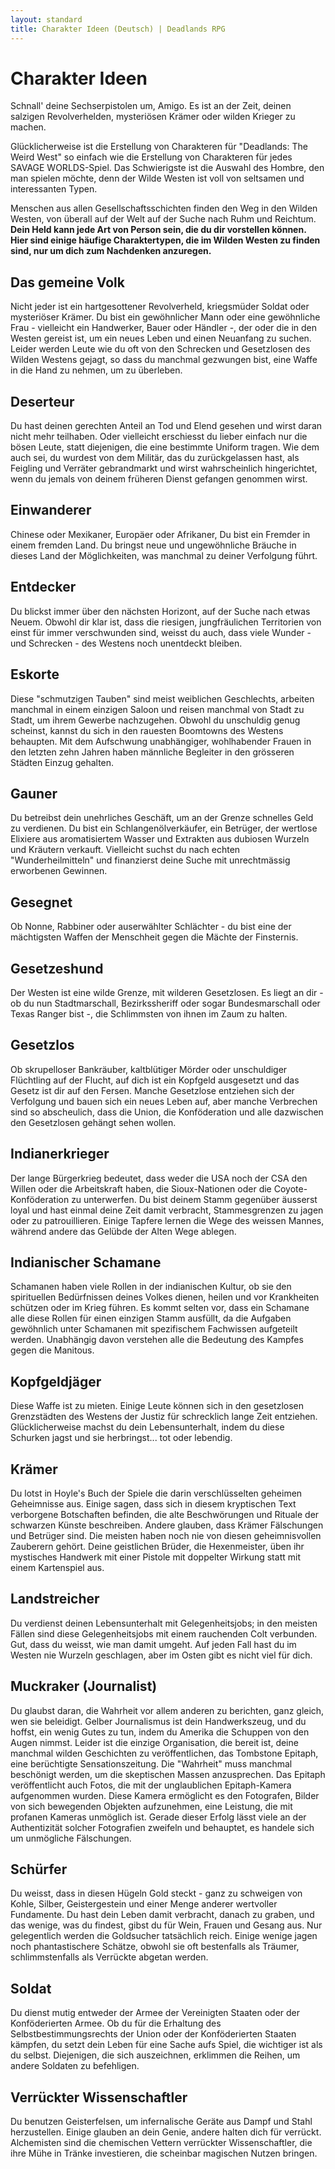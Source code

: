 ```yaml
---
layout: standard
title: Charakter Ideen (Deutsch) | Deadlands RPG
---
```

# Charakter Ideen

Schnall' deine Sechserpistolen um, Amigo. Es ist an der Zeit, deinen salzigen Revolverhelden, mysteriösen Krämer oder wilden Krieger zu machen.

Glücklicherweise ist die Erstellung von Charakteren für "Deadlands: The Weird West" so einfach wie die Erstellung von Charakteren für jedes SAVAGE WORLDS-Spiel. Das Schwierigste ist die Auswahl des Hombre, den man spielen möchte, denn der Wilde Westen ist voll von seltsamen und interessanten Typen.

Menschen aus allen Gesellschaftsschichten finden den Weg in den Wilden Westen, von überall auf der Welt auf der Suche nach Ruhm und Reichtum. **Dein Held kann jede Art von Person sein, die du dir vorstellen können. Hier sind einige häufige Charaktertypen, die im Wilden Westen zu finden sind, nur um dich zum Nachdenken anzuregen.**

## Das gemeine Volk
Nicht jeder ist ein hartgesottener Revolverheld, kriegsmüder Soldat oder mysteriöser Krämer. Du bist ein gewöhnlicher Mann oder eine gewöhnliche Frau - vielleicht ein Handwerker, Bauer oder Händler -, der oder die in den Westen gereist ist, um ein neues Leben und einen Neuanfang zu suchen. Leider werden Leute wie du oft von den Schrecken und Gesetzlosen des Wilden Westens gejagt, so dass du manchmal gezwungen bist, eine Waffe in die Hand zu nehmen, um zu überleben.

## Deserteur
Du hast deinen gerechten Anteil an Tod und Elend gesehen und wirst daran nicht mehr teilhaben. Oder vielleicht erschiesst du lieber einfach nur die bösen Leute, statt diejenigen, die eine bestimmte Uniform tragen. Wie dem auch sei, du wurdest von dem Militär, das du zurückgelassen hast, als Feigling und Verräter gebrandmarkt und wirst wahrscheinlich hingerichtet, wenn du jemals von deinem früheren Dienst gefangen genommen wirst.

## Einwanderer
Chinese oder Mexikaner, Europäer oder Afrikaner, Du bist ein Fremder in einem fremden Land. Du bringst neue und ungewöhnliche Bräuche in dieses Land der Möglichkeiten, was manchmal zu deiner Verfolgung führt.

## Entdecker
Du blickst immer über den nächsten Horizont, auf der Suche nach etwas Neuem. Obwohl dir klar ist, dass die riesigen, jungfräulichen Territorien von einst für immer verschwunden sind, weisst du auch, dass viele Wunder - und Schrecken - des Westens noch unentdeckt bleiben.

## Eskorte
Diese "schmutzigen Tauben" sind meist weiblichen Geschlechts, arbeiten manchmal in einem einzigen Saloon und reisen manchmal von Stadt zu Stadt, um ihrem Gewerbe nachzugehen. Obwohl du unschuldig genug scheinst, kannst du sich in den rauesten Boomtowns des Westens behaupten. Mit dem Aufschwung unabhängiger, wohlhabender Frauen in den letzten zehn Jahren haben männliche Begleiter in den grösseren Städten Einzug gehalten.

## Gauner
Du betreibst dein unehrliches Geschäft, um an der Grenze schnelles Geld zu verdienen. Du bist ein Schlangenölverkäufer, ein Betrüger, der wertlose Elixiere aus aromatisiertem Wasser und Extrakten aus dubiosen Wurzeln und Kräutern verkauft. Vielleicht suchst du nach echten "Wunderheilmitteln" und finanzierst deine Suche mit unrechtmässig erworbenen Gewinnen.

## Gesegnet
Ob Nonne, Rabbiner oder auserwählter Schlächter - du bist eine der mächtigsten Waffen der Menschheit gegen die Mächte der Finsternis.

## Gesetzeshund
Der Westen ist eine wilde Grenze, mit wilderen Gesetzlosen. Es liegt an dir - ob du nun Stadtmarschall, Bezirkssheriff oder sogar Bundesmarschall oder Texas Ranger bist -, die Schlimmsten von ihnen im Zaum zu halten.

## Gesetzlos
Ob skrupelloser Bankräuber, kaltblütiger Mörder oder unschuldiger Flüchtling auf der Flucht, auf dich ist ein Kopfgeld ausgesetzt und das Gesetz ist dir auf den Fersen. Manche Gesetzlose entziehen sich der Verfolgung und bauen sich ein neues Leben auf, aber manche Verbrechen sind so abscheulich, dass die Union, die Konföderation und alle dazwischen den Gesetzlosen gehängt sehen wollen.

## Indianerkrieger
Der lange Bürgerkrieg bedeutet, dass weder die USA noch der CSA den Willen oder die Arbeitskraft haben, die Sioux-Nationen oder die Coyote-Konföderation zu unterwerfen. Du bist deinem Stamm gegenüber äusserst loyal und hast einmal deine Zeit damit verbracht, Stammesgrenzen zu jagen oder zu patrouillieren. Einige Tapfere lernen die Wege des weissen Mannes, während andere das Gelübde der Alten Wege ablegen.

## Indianischer Schamane
Schamanen haben viele Rollen in der indianischen Kultur, ob sie den spirituellen Bedürfnissen deines Volkes dienen, heilen und vor Krankheiten schützen oder im Krieg führen. Es kommt selten vor, dass ein Schamane alle diese Rollen für einen einzigen Stamm ausfüllt, da die Aufgaben gewöhnlich unter Schamanen mit spezifischem Fachwissen aufgeteilt werden. Unabhängig davon verstehen alle die Bedeutung des Kampfes gegen die Manitous.

## Kopfgeldjäger
Diese Waffe ist zu mieten. Einige Leute können sich in den gesetzlosen Grenzstädten des Westens der Justiz für schrecklich lange Zeit entziehen. Glücklicherweise machst du dein Lebensunterhalt, indem du diese Schurken jagst und sie herbringst... tot oder lebendig.

## Krämer
Du lotst in Hoyle's Buch der Spiele die darin verschlüsselten geheimen Geheimnisse aus. Einige sagen, dass sich in diesem kryptischen Text verborgene Botschaften befinden, die alte Beschwörungen und Rituale der schwarzen Künste beschreiben. Andere glauben, dass Krämer Fälschungen und Betrüger sind. Die meisten haben noch nie von diesen geheimnisvollen Zauberern gehört. Deine geistlichen Brüder, die Hexenmeister, üben ihr mystisches Handwerk mit einer Pistole mit doppelter Wirkung statt mit einem Kartenspiel aus.

## Landstreicher
Du verdienst deinen Lebensunterhalt mit Gelegenheitsjobs; in den meisten Fällen sind diese Gelegenheitsjobs mit einem rauchenden Colt verbunden. Gut, dass du weisst, wie man damit umgeht. Auf jeden Fall hast du im Westen nie Wurzeln geschlagen, aber im Osten gibt es nicht viel für dich.

## Muckraker (Journalist)
Du glaubst daran, die Wahrheit vor allem anderen zu berichten, ganz gleich, wen sie beleidigt. Gelber Journalismus ist dein Handwerkszeug, und du hoffst, ein wenig Gutes zu tun, indem du Amerika die Schuppen von den Augen nimmst. Leider ist die einzige Organisation, die bereit ist, deine manchmal wilden Geschichten zu veröffentlichen, das Tombstone Epitaph, eine berüchtigte Sensationszeitung. Die "Wahrheit" muss manchmal beschönigt werden, um die skeptischen Massen anzusprechen. Das Epitaph veröffentlicht auch Fotos, die mit der unglaublichen Epitaph-Kamera aufgenommen wurden. Diese Kamera ermöglicht es den Fotografen, Bilder von sich bewegenden Objekten aufzunehmen, eine Leistung, die mit profanen Kameras unmöglich ist. Gerade dieser Erfolg lässt viele an der Authentizität solcher Fotografien zweifeln und behauptet, es handele sich um unmögliche Fälschungen.

## Schürfer
Du weisst, dass in diesen Hügeln Gold steckt - ganz zu schweigen von Kohle, Silber, Geistergestein und einer Menge anderer wertvoller Fundamente. Du hast dein Leben damit verbracht, danach zu graben, und das wenige, was du findest, gibst du für Wein, Frauen und Gesang aus. Nur gelegentlich werden die Goldsucher tatsächlich reich. Einige wenige jagen noch phantastischere Schätze, obwohl sie oft bestenfalls als Träumer, schlimmstenfalls als Verrückte abgetan werden.

## Soldat
Du dienst mutig entweder der Armee der Vereinigten Staaten oder der Konföderierten Armee. Ob du für die Erhaltung des Selbstbestimmungsrechts der Union oder der Konföderierten Staaten kämpfen, du setzt dein Leben für eine Sache aufs Spiel, die wichtiger ist als du selbst. Diejenigen, die sich auszeichnen, erklimmen die Reihen, um andere Soldaten zu befehligen.

## Verrückter Wissenschaftler
Du benutzen Geisterfelsen, um infernalische Geräte aus Dampf und Stahl herzustellen. Einige glauben an dein Genie, andere halten dich für verrückt. Alchemisten sind die chemischen Vettern verrückter Wissenschaftler, die ihre Mühe in Tränke investieren, die scheinbar magischen Nutzen bringen.
